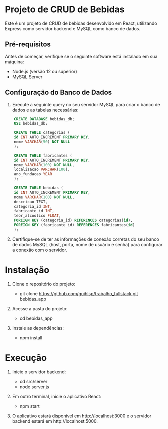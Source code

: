 # Projeto de CRUD de Bebidas

Este é um projeto de CRUD de bebidas desenvolvido em React, utilizando Express como servidor backend e MySQL como banco de dados.

## Pré-requisitos

Antes de começar, verifique se o seguinte software está instalado em sua máquina:

- Node.js (versão 12 ou superior)
- MySQL Server

## Configuração do Banco de Dados

1. Execute a seguinte query no seu servidor MySQL para criar o banco de dados e as tabelas necessárias:

```sql
    CREATE DATABASE bebidas_db;
    USE bebidas_db;

    CREATE TABLE categorias (
    id INT AUTO_INCREMENT PRIMARY KEY,
    nome VARCHAR(50) NOT NULL
    );

    CREATE TABLE fabricantes (
    id INT AUTO_INCREMENT PRIMARY KEY,
    nome VARCHAR(100) NOT NULL,
    localizacao VARCHAR(100),
    ano_fundacao YEAR
    );

    CREATE TABLE bebidas (
    id INT AUTO_INCREMENT PRIMARY KEY,
    nome VARCHAR(100) NOT NULL,
    descricao TEXT,
    categoria_id INT,
    fabricante_id INT,
    teor_alcoolico FLOAT,
    FOREIGN KEY (categoria_id) REFERENCES categorias(id),
    FOREIGN KEY (fabricante_id) REFERENCES fabricantes(id)
    );
```
2. Certifique-se de ter as informações de conexão corretas do seu banco de dados MySQL (host, porta, nome de usuário e senha) para configurar a conexão com o servidor.

# Instalação

1. Clone o repositório do projeto:

    - git clone https://github.com/guihlsp/trabalho_fullstack.git bebidas_app

2. Acesse a pasta do projeto:

    - cd bebidas_app

3. Instale as dependências:

    - npm install

# Execução

1. Inicie o servidor backend:

    - cd src/server
    - node server.js

2. Em outro terminal, inicie o aplicativo React:

    - npm start

3. O aplicativo estará disponível em http://localhost:3000 e o servidor backend estará em http://localhost:5000.

# 